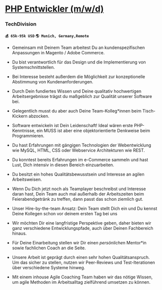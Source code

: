 # [PHP Entwickler (m/w/d)](https://www.remotewlb.com/apply/php-entwickler-m-w-d)  
### TechDivision  
#### `💰 65k-95k USD` `🌎 Munich, Germany,Remote`  

  * Gemeinsam mit Deinem Team arbeitest Du an kundenspezifischen Anpassungen in Magento / Adobe Commerce.

  * Du bist verantwortlich für das Design und die Implementierung von Systemschnittstellen. 

  * Bei Interesse besteht außerdem die Möglichkeit zur konzeptionelle Abstimmung von Kundenanforderungen.

  * Durch Dein fundiertes Wissen und Deine qualitativ hochwertigen Arbeitsergebnisse trägst du maßgeblich zur Qualität unserer Software bei.

  * Gelegentlich musst du aber auch Deine Team-Kolleg*innen beim Tisch-Kickern abzocken.

  * Software entwickeln ist Dein Leidenschaft! Ideal wären erste PHP-Kenntnisse, ein MUSS ist aber eine objektorientierte Denkweise beim Programmieren.

  * Du hast Erfahrungen mit gängigen Technologien der Webentwicklung wie MySQL, HTML, CSS oder Webservice Architekturen wie REST.

  * Du konntest bereits Erfahrungen im e-Commerce sammeln und hast Lust, Dich intensiv in diesen Bereich einzuarbeiten.

  * Du besitzt ein hohes Qualitätsbewusstsein und Interesse an agilen Arbeitsweisen.

  * Wenn Du Dich jetzt noch als Teamplayer beschreibst und Interesse daran hast, Dein Team auch mal außerhalb der Arbeitszeiten beim Feierabendgetränk zu treffen, dann passt das schon ziemlich gut.

  * Unser Hire-by-the-team Ansatz: Dein Team stellt Dich ein und Du kennst Deine Kollegen schon vor deinem ersten Tag bei uns

  * Wir möchten Dir eine langfristige Perspektive geben, daher bieten wir ganz verschiedene Entwicklungspfade, auch über Deinen Fachbereich hinaus.

  * Für Deine Einarbeitung stellen wir Dir eine*n persönliche*n Mentor*in sowie fachlichen Coach an die Seite.

  * Unsere Arbeit ist geprägt durch einen sehr hohen Qualitätsanspruch. Um das sicher zu stellen, nutzen wir Peer-Reviews und Test-Iterationen über verschiedene Systeme hinweg.

  * Mit einem inhouse Agile Coaching Team haben wir das nötige Wissen, um agile Methoden im Arbeitsalltag zielführend umsetzen zu können.

